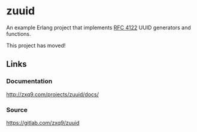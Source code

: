 # zuuid
An example Erlang project that implements [RFC 4122](http://tools.ietf.org/html/rfc4122) UUID generators and functions.

This project has moved!

## Links

### Documentation
http://zxq9.com/projects/zuuid/docs/

### Source
https://gitlab.com/zxq9/zuuid
